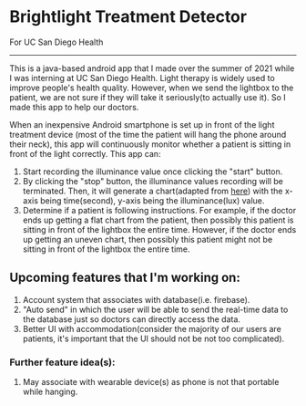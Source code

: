 # Brightlight Treatment Detector
For UC San Diego Health
***
This is a java-based android app that I made over the summer of 2021 while I was interning at UC San Diego Health. Light therapy is widely used to improve people's health quality. However, when we send the lightbox to the patient, we are not sure if they will take it seriously(to actually use it). So I made this app to help our doctors.

When an inexpensive Android smartphone is set up in front of the light treatment device (most of the time the patient will hang the phone around their neck), this app will continuously monitor whether a patient is sitting in front of the light correctly.
This app can:
1. Start recording the illuminance value once clicking the "start" button.
2. By clicking the "stop" button, the illuminance values recording will be terminated. Then, it will generate a chart(adapted from [here](https://github.com/PhilJay/MPAndroidChart "Mikephil Android chart")) with the x-axis being time(second), y-axis being the illuminance(lux) value.
3. Determine if a patient is following instructions. For example, if the doctor ends up getting a flat chart from the patient, then possibly this patient is sitting in front of the lightbox the entire time. However, if the doctor ends up getting an uneven chart, then possibly this patient might not be sitting in front of the lightbox the entire time.

## Upcoming features that I'm working on:
1. Account system that associates with database(i.e. firebase).
2. "Auto send" in which the user will be able to send the real-time data to the database just so doctors can directly access the data.
3. Better UI with accommodation(consider the majority of our users are patients, it's important that the UI should not be not too complicated).

### Further feature idea(s):
1. May associate with wearable device(s) as phone is not that portable while hanging.
